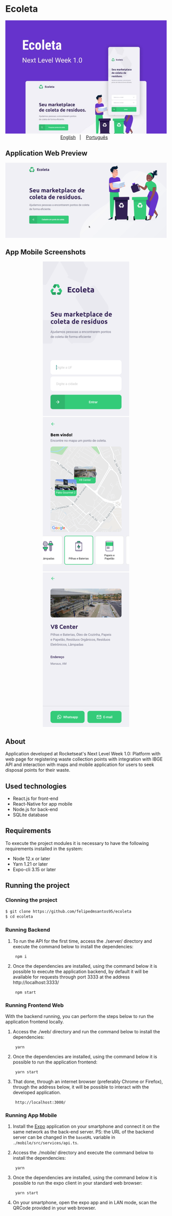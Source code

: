# Ecoleta

<p align="center">
    <img src="https://github.com/felipedmsantos95/ecoleta/blob/master/img/Ecoleta.jpg"/>
    </br>
    <a href="readme_en.md">English</a>&nbsp;&nbsp;&nbsp;|&nbsp;&nbsp;&nbsp;
    <a href="readme.md">Português</a>&nbsp;&nbsp;&nbsp;
</p>

## Application Web Preview

<p align="center">
  <img src="https://github.com/felipedmsantos95/ecoleta/blob/master/img/ecoleta.gif"/>
</p>

## App Mobile Screenshots

<p align="center">
  <img src="https://github.com/felipedmsantos95/ecoleta/blob/master/img/inicial.png"/>
  <img src="https://github.com/felipedmsantos95/ecoleta/blob/master/img/mapa.png"/>
  <img src="https://github.com/felipedmsantos95/ecoleta/blob/master/img/detail.png"/>
</p>

## About

Application developed at Rocketseat's Next Level Week 1.0: Platform with web page for registering waste collection points with integration with IBGE API and interaction with maps and mobile application for users to seek disposal points for their waste.

## Used technologies

- React.js for front-end
- React-Native for app mobile
- Node.js for back-end
- SQLite database


## Requirements

To execute the project modules it is necessary to have the following requirements installed in the system:

- Node 12.x or later
- Yarn 1.21 or later
- Expo-cli 3.15 or later

## Running the project

### Clonning the project

```bash
$ git clone https://github.com/felipedmsantos95/ecoleta
$ cd ecoleta
```

### Running Backend

1. To run the API for the first time, access the ./server/ directory and execute the command below to install the dependencies:

		npm i

2. Once the dependencies are installed, using the command below it is possible to execute the application backend, by default it will be available for requests through port 3333 at the address http://localhost:3333/

		npm start

### Running Frontend Web

With the backend running, you can perform the steps below to run the application frontend locally.

1. Access the ./web/ directory and run the command below to install the dependencies:

		yarn

2. Once the dependencies are installed, using the command below it is possible to run the application frontend:

		yarn start

3. That done, through an internet browser (preferably Chrome or Firefox), through the address below, it will be possible to interact with the developed application.

		http://localhost:3000/

### Running App Mobile

1. Install the [Expo](https://play.google.com/store/apps/details?id=host.exp.exponent&hl=en) application on your smartphone and connect it on the same network as the back-end server. PS: the URL of the backend server can be changed in the `baseURL` variable in `./mobile/src/services/api.ts`.

2. Access the ./mobile/ directory and execute the command below to install the dependencies:

		yarn

3. Once the dependencies are installed, using the command below it is possible to run the expo client in your standard web browser:

		yarn start

4. On your smartphone, open the expo app and in LAN mode, scan the QRCode provided in your web browser.
